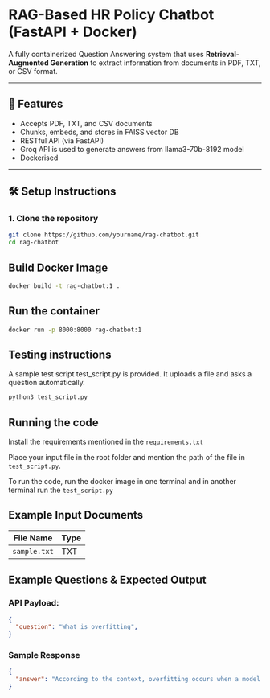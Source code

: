 # RAG-Based HR Policy Chatbot (FastAPI + Docker)


A fully containerized Question Answering system that uses **Retrieval-Augmented Generation** to extract information from documents in PDF, TXT, or CSV format.

---

## 🚀 Features

- Accepts PDF, TXT, and CSV documents
- Chunks, embeds, and stores in FAISS vector DB
- RESTful API (via FastAPI)
- Groq API is used to generate answers from llama3-70b-8192 model
- Dockerised

---

## 🛠️ Setup Instructions

### 1. Clone the repository

```bash
git clone https://github.com/yourname/rag-chatbot.git
cd rag-chatbot
```
## Build Docker Image

```bash
docker build -t rag-chatbot:1 .
```
## Run the container

```bash
docker run -p 8000:8000 rag-chatbot:1

```

## Testing instructions

A sample test script test_script.py is provided. It uploads a file and asks a question automatically.

``` bash
python3 test_script.py

```

## Running the code

Install the requirements mentioned in the `requirements.txt` 

Place your input file in the root folder and mention the path of the file in `test_script.py`.

To run the code, run the docker image in one terminal and in another terminal run the `test_script.py`

##  Example Input Documents

| File Name          | Type | 
|--------------------|------|
| `sample.txt`       | TXT  | 


## Example Questions & Expected Output

### API Payload:

```json
{
  "question": "What is overfitting",
}
```

### Sample Response

```json
{
  "answer": "According to the context, overfitting occurs when a model performs well on training data but poorly on unseen data."
}
```



